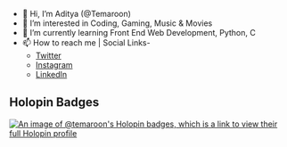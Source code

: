 - 👋 Hi, I’m Aditya (@Temaroon)
- 👀 I’m interested in Coding, Gaming, Music & Movies
- 🌱 I’m currently learning Front End Web Development, Python, C
- 📫 How to reach me | Social Links-
  - [Twitter](https://twitter.com/Tema_roon)
  - [Instagram](https://www.instagram.com/aditya2005_notfound/)
  - [LinkedIn](https://www.linkedin.com/in/aditya-2k23/) 
## Holopin Badges  
[![An image of @temaroon's Holopin badges, which is a link to view their full Holopin profile](https://holopin.me/temaroon)](https://holopin.io/@temaroon)

<!---
Temaroon/Temaroon is a ✨ special ✨ repository because its `README.md` (this file) appears on your GitHub profile.
You can click the Preview link to take a look at your changes.
--->
